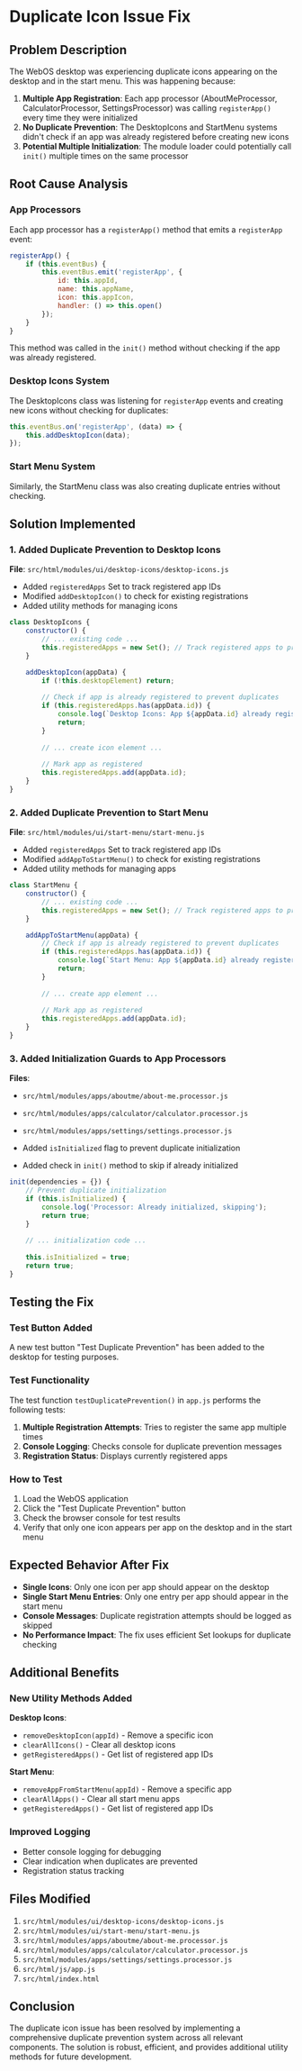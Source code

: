 # Duplicate Icon Issue Fix

## Problem Description

The WebOS desktop was experiencing duplicate icons appearing on the desktop and in the start menu. This was happening because:

1. **Multiple App Registration**: Each app processor (AboutMeProcessor, CalculatorProcessor, SettingsProcessor) was calling `registerApp()` every time they were initialized
2. **No Duplicate Prevention**: The DesktopIcons and StartMenu systems didn't check if an app was already registered before creating new icons
3. **Potential Multiple Initialization**: The module loader could potentially call `init()` multiple times on the same processor

## Root Cause Analysis

### App Processors
Each app processor has a `registerApp()` method that emits a `registerApp` event:

```javascript
registerApp() {
    if (this.eventBus) {
        this.eventBus.emit('registerApp', {
            id: this.appId,
            name: this.appName,
            icon: this.appIcon,
            handler: () => this.open()
        });
    }
}
```

This method was called in the `init()` method without checking if the app was already registered.

### Desktop Icons System
The DesktopIcons class was listening for `registerApp` events and creating new icons without checking for duplicates:

```javascript
this.eventBus.on('registerApp', (data) => {
    this.addDesktopIcon(data);
});
```

### Start Menu System
Similarly, the StartMenu class was also creating duplicate entries without checking.

## Solution Implemented

### 1. Added Duplicate Prevention to Desktop Icons

**File**: `src/html/modules/ui/desktop-icons/desktop-icons.js`

- Added `registeredApps` Set to track registered app IDs
- Modified `addDesktopIcon()` to check for existing registrations
- Added utility methods for managing icons

```javascript
class DesktopIcons {
    constructor() {
        // ... existing code ...
        this.registeredApps = new Set(); // Track registered apps to prevent duplicates
    }

    addDesktopIcon(appData) {
        if (!this.desktopElement) return;
        
        // Check if app is already registered to prevent duplicates
        if (this.registeredApps.has(appData.id)) {
            console.log(`Desktop Icons: App ${appData.id} already registered, skipping duplicate`);
            return;
        }
        
        // ... create icon element ...
        
        // Mark app as registered
        this.registeredApps.add(appData.id);
    }
}
```

### 2. Added Duplicate Prevention to Start Menu

**File**: `src/html/modules/ui/start-menu/start-menu.js`

- Added `registeredApps` Set to track registered app IDs
- Modified `addAppToStartMenu()` to check for existing registrations
- Added utility methods for managing apps

```javascript
class StartMenu {
    constructor() {
        // ... existing code ...
        this.registeredApps = new Set(); // Track registered apps to prevent duplicates
    }

    addAppToStartMenu(appData) {
        // Check if app is already registered to prevent duplicates
        if (this.registeredApps.has(appData.id)) {
            console.log(`Start Menu: App ${appData.id} already registered, skipping duplicate`);
            return;
        }
        
        // ... create app element ...
        
        // Mark app as registered
        this.registeredApps.add(appData.id);
    }
}
```

### 3. Added Initialization Guards to App Processors

**Files**: 
- `src/html/modules/apps/aboutme/about-me.processor.js`
- `src/html/modules/apps/calculator/calculator.processor.js`
- `src/html/modules/apps/settings/settings.processor.js`

- Added `isInitialized` flag to prevent duplicate initialization
- Added check in `init()` method to skip if already initialized

```javascript
init(dependencies = {}) {
    // Prevent duplicate initialization
    if (this.isInitialized) {
        console.log('Processor: Already initialized, skipping');
        return true;
    }
    
    // ... initialization code ...
    
    this.isInitialized = true;
    return true;
}
```

## Testing the Fix

### Test Button Added
A new test button "Test Duplicate Prevention" has been added to the desktop for testing purposes.

### Test Functionality
The test function `testDuplicatePrevention()` in `app.js` performs the following tests:

1. **Multiple Registration Attempts**: Tries to register the same app multiple times
2. **Console Logging**: Checks console for duplicate prevention messages
3. **Registration Status**: Displays currently registered apps

### How to Test
1. Load the WebOS application
2. Click the "Test Duplicate Prevention" button
3. Check the browser console for test results
4. Verify that only one icon appears per app on the desktop and in the start menu

## Expected Behavior After Fix

- **Single Icons**: Only one icon per app should appear on the desktop
- **Single Start Menu Entries**: Only one entry per app should appear in the start menu
- **Console Messages**: Duplicate registration attempts should be logged as skipped
- **No Performance Impact**: The fix uses efficient Set lookups for duplicate checking

## Additional Benefits

### New Utility Methods Added

**Desktop Icons**:
- `removeDesktopIcon(appId)` - Remove a specific icon
- `clearAllIcons()` - Clear all desktop icons
- `getRegisteredApps()` - Get list of registered app IDs

**Start Menu**:
- `removeAppFromStartMenu(appId)` - Remove a specific app
- `clearAllApps()` - Clear all start menu apps
- `getRegisteredApps()` - Get list of registered app IDs

### Improved Logging
- Better console logging for debugging
- Clear indication when duplicates are prevented
- Registration status tracking

## Files Modified

1. `src/html/modules/ui/desktop-icons/desktop-icons.js`
2. `src/html/modules/ui/start-menu/start-menu.js`
3. `src/html/modules/apps/aboutme/about-me.processor.js`
4. `src/html/modules/apps/calculator/calculator.processor.js`
5. `src/html/modules/apps/settings/settings.processor.js`
6. `src/html/js/app.js`
7. `src/html/index.html`

## Conclusion

The duplicate icon issue has been resolved by implementing a comprehensive duplicate prevention system across all relevant components. The solution is robust, efficient, and provides additional utility methods for future development. 